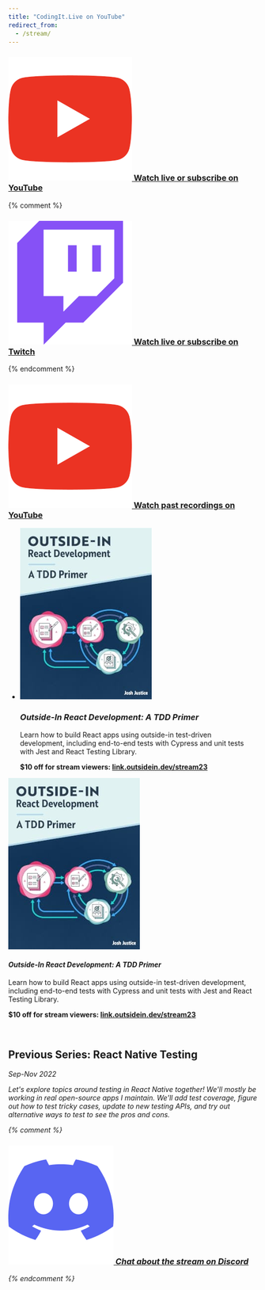 ```yaml
---
title: "CodingIt.Live on YouTube"
redirect_from:
  - /stream/
---
```


<h3>
  <a href="https://www.youtube.com/@CodingItWrong/streams" target="_blank" rel="noopener" rel="noreferrer">
    <img src="/img/logos/youtube.png" alt="YouTube logo" class="stream-logo" />
    Watch live or subscribe on YouTube
  </a>
</h3>

{% comment %}
<h3>
  <a href="https://twitch.tv/codingitwrong/">
    <img src="/img/logos/twitch.png" alt="Twitch logo" class="stream-logo" />
    Watch live or subscribe on Twitch
  </a>
</h3>
{% endcomment %}

<h3>
  <a href="https://www.youtube.com/playlist?list=PLXXnezSEtvNNP4thY98rOMpjw35Fz0W1c" target="_blank" rel="noopener" rel="noreferrer">
    <img src="/img/logos/youtube.png" alt="YouTube logo" class="stream-logo" />
    Watch past recordings on YouTube
  </a>
</h3>

<ul class="list-unstyled d-none d-md-block">
  <li class="media my-4">
    <img class="pull-left mr-3" src="/img/books/outside-in-react.jpg"
      alt="Outside-In React Development: A TDD Primer" />
    <div class="media-body">
      <h3>
        <em>Outside-In React Development: A TDD Primer</em>
      </h3>
      <p>Learn how to build React apps using outside-in test-driven development, including end-to-end tests with Cypress and unit tests with Jest and React Testing Library.</p>
      <p><b>$10 off for stream viewers: <a href="https://link.outsidein.dev/stream23">link.outsidein.dev/stream23</a></b></p>
    </div>
  </li>
</ul>

<div class="d-block d-md-none">
  <div>
    <img src="/img/books/outside-in-react.jpg" class="d-block mx-auto"
      alt="Outside-In React Development: A TDD Primer" />
    <h4><em>Outside-In React Development: A TDD Primer</em></h4>
    <p>Learn how to build React apps using outside-in test-driven development, including end-to-end tests with Cypress and unit tests with Jest and React Testing Library.</p>
    <p><b>$10 off for stream viewers: <a href="https://link.outsidein.dev/stream23">link.outsidein.dev/stream23</a></b></p>
  </div>
</div>



<br />

<h2>Previous Series: React Native Testing</h2>

<i>Sep-Nov 2022<i>

<p>
  Let's explore topics around testing in React Native together! We'll mostly be working in real open-source apps I maintain. We'll add test coverage, figure out how to test tricky cases, update to new testing APIs, and try out alternative ways to test to see the pros and cons.
</p>

{% comment %}
<h3>
  <a href="https://discord.gg/jVXCxZPF6f">
    <img src="/img/logos/discord.png" alt="Discord logo" class="stream-logo" />
    Chat about the stream on Discord
  </a>
</h3>
{% endcomment %}
